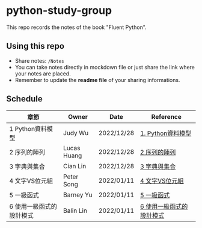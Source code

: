 # python-study-group
This repo records the notes of the book "Fluent Python".

## Using this repo
- Share notes: `/Notes`
- You can take notes directly in mockdown file or just share the link where your notes are placed.
- Remember to update the **readme file** of your sharing informations.

## Schedule

| 章節 | Owner | Date | Reference
|  ---- | ---- | ---- | ---- |
| 1 Python資料模型 | Judy Wu | 2022/12/28 | [1. Python資料模型](Notes/1.%20Python資料模型.md)|
| 2 序列的陣列 | Lucas Huang | 2022/12/28 | [2 序列的陣列](Notes/2.%20序列的陣列.md)|
| 3 字典與集合 | Cian Lin | 2022/12/28 | [3 字典與集合](Notes/3.%20字典與集合.md)|
| 4 文字VS位元組 | Peter Song | 2022/01/11 | [4 文字VS位元組](Notes/4.%20文字VS位元組.md)|
| 5 一級函式 | Barney Yu | 2022/01/11 | [5 一級函式](Notes/5.%20一級函式.md)|
| 6 使用一級函式的設計模式 | Balin Lin | 2022/01/11 | [6 使用一級函式的設計模式](Notes/6.%20使用一級函式的設計模式.md)|
